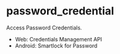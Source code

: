 # password_credential

Access Password Credentials.

* Web: Credentials Management API
* Android: Smartlock for Password

